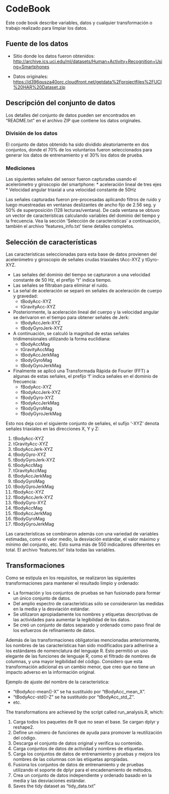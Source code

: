 CodeBook
================
Este code book describe variables, datos y cualquier transformación o
trabajo realizado para limpiar los datos.

## Fuente de los datos

  - Sitio donde los datos fueron obtenidos:
    <http://archive.ics.uci.edu/ml/datasets/Human+Activity+Recognition+Using+Smartphones>

  - Datos originales:
    <https://d396qusza40orc.cloudfront.net/getdata%2Fprojectfiles%2FUCI%20HAR%20Dataset.zip>

## Descripción del conjunto de datos

Los detalles del conjunto de datos pueden ser encontrados en
“README.txt” en el archivo ZIP que contiene los datos originales.

### División de los datos

El conjunto de datos obtenido ha sido dividido aleatoriamente en dos
conjuntos, donde el 70% de los voluntarios fueron seleccionados para
generar los datos de entrenamiento y el 30% los datos de prueba.

### Mediciones

Las siguientes señales del sensor fueron capturadas usando el
acelerómetro y giroscopio del smartphone: \* aceleración lineal de tres
ejes \* Velocidad angular triaxial a una velocidad constante de 50Hz

Las señales capturadas fueron pre-procesadas aplicando filtros de ruido
y luego muestreadas en ventanas deslizantes de ancho fijo de 2.56 seg. y
50% de superposición (128 lecturas/ventana). De cada ventana se obtuvo
un vector de características calculando variables del dominio del tiempo
y la frecuencia. Vea la sección ‘Selección de características’ a
continuación, también el archivo ‘features\_info.txt’ tiene detalles
completos.

## Selección de características

Las características seleccionadas para esta base de datos provienen del
acelerómetro y giroscopio de señales crudas triaxiales tAcc-XYZ y
tGyro-XYZ.

  - Las señales del dominio del tiempo se capturaron a una velocidad
    constante de 50 Hz, el prefijo “t” indica tiempo.
  - Las señales se filtraban para eliminar el ruido.
  - La señal de aceleración se separó en señales de aceleración de
    cuerpo y gravedad:
      - tBodyAcc-XYZ
      - tGravityAcc-XYZ
  - Posteriormente, la aceleración lineal del cuerpo y la velocidad
    angular se derivaron en el tiempo para obtener señales de Jerk:
      - tBodyAccJerk-XYZ
      - tBodyGyroJerk-XYZ
  - A continuación, se calculó la magnitud de estas señales
    tridimensionales utilizando la forma euclidiana:
      - tBodyAccMag
      - tGravityAccMag
      - tBodyAccJerkMag
      - tBodyGyroMag
      - tBodyGyroJerkMag
  - Finalmente se aplicó una Transformada Rápida de Fourier (FFT) a
    algunas de estas señales, el prefijo ‘f’ indica señales en el
    dominio de frecuencia:
      - fBodyAcc-XYZ
      - fBodyAccJerk-XYZ
      - fBodyGyro-XYZ
      - fBodyAccJerkMag
      - fBodyGyroMag
      - fBodyGyroJerkMag

Esto nos deja con el siguiente conjunto de señales, el sufijo ‘-XYZ’
denota señales triaxiales en las direcciones X, Y y Z:

1.  tBodyAcc-XYZ
2.  tGravityAcc-XYZ
3.  tBodyAccJerk-XYZ
4.  tBodyGyro-XYZ
5.  tBodyGyroJerk-XYZ
6.  tBodyAccMag
7.  tGravityAccMag
8.  tBodyAccJerkMag
9.  tBodyGyroMag
10. tBodyGyroJerkMag
11. fBodyAcc-XYZ
12. fBodyAccJerk-XYZ
13. fBodyGyro-XYZ
14. fBodyAccMag
15. fBodyAccJerkMag
16. fBodyGyroMag
17. fBodyGyroJerkMag

Las características se combinaron además con una variedad de variables
estimadas, como el valor medio, la desviación estándar, el valor máximo
y mínimo del conjunto, etc. Esto suma más de 550 indicadores diferentes
en total. El archivo ‘features.txt’ lista todas las variables.

## Transformaciones

Como se estipula en los requisitos, se realizaron las siguientes
transformaciones para mantener el resultado limpio y ordenado:

  - La formación y los conjuntos de pruebas se han fusionado para formar
    un único conjunto de datos.
  - Del amplio espectro de características sólo se consideraron las
    medidas en la media y la desviación estándar.
  - Se utilizaron apropiadamente los nombres y etiquetas descriptivas de
    las actividades para aumentar la legibilidad de los datos.
  - Se creó un conjunto de datos separado y ordenado como paso final de
    los esfuerzos de refinamiento de datos.

Además de las transformaciones obligatorias mencionadas anteriormente,
los nombres de las características han sido modificados para adherirse a
los estándares de nomenclatura del lenguaje R. Esto permitió un uso
elegante de las funciones de lenguaje R, como el filtrado de nombres de
columnas, y una mayor legibilidad del código. Considero que esta
transformación adicional es un cambio menor, que creo que no tiene un
impacto adverso en la información original.

Ejemplo de ajuste del nombre de la característica:

  - “tBodyAcc-mean()-X” se ha sustituido por “tBodyAcc\_mean\_X”.
  - “tBodyAcc-std()-Z” se ha sustituido por “tBodyAcc\_std\_Z”.
  - etc.

The transformations are achieved by the script called run\_analysis.R,
which:

1.  Carga todos los paquetes de R que no sean el base. Se cargan dplyr y
    reshape2.
2.  Define un número de funciones de ayuda para promover la
    reutilización del código.
3.  Descarga el conjunto de datos original y verifica su contenido.
4.  Carga conjuntos de datos de actividad y nombres de etiquetas.
5.  Carga los conjuntos de datos de entrenamiento y pruebas y mejora los
    nombres de las columnas con las etiquetas apropiadas.
6.  Fusiona los conjuntos de datos de entrenamiento y de pruebas
    utilizando el soporte de dplyr para el encadenamiento de métodos.
7.  Crea un conjunto de datos independiente y ordenado basado en la
    media y las desviaciones estándar.
8.  Saves the tidy dataset as “tidy\_data.txt”
